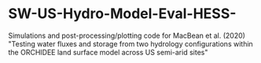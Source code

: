 # SW-US-Hydro-Model-Eval-HESS-
Simulations and post-processing/plotting code for MacBean et al. (2020) "Testing water fluxes and storage from two hydrology configurations within the ORCHIDEE land surface model across US semi-arid sites"
